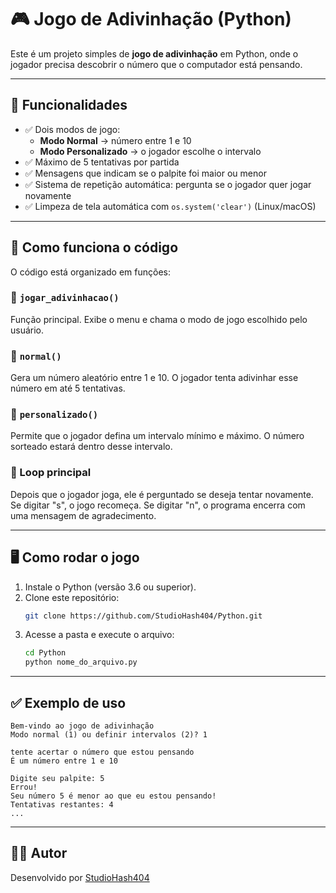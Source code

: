 # 🎮 Jogo de Adivinhação (Python)

Este é um projeto simples de **jogo de adivinhação** em Python, onde o jogador precisa descobrir o número que o computador está pensando.

---

## 📌 Funcionalidades

- ✅ Dois modos de jogo:
  - **Modo Normal** → número entre 1 e 10
  - **Modo Personalizado** → o jogador escolhe o intervalo
- ✅ Máximo de 5 tentativas por partida
- ✅ Mensagens que indicam se o palpite foi maior ou menor
- ✅ Sistema de repetição automática: pergunta se o jogador quer jogar novamente
- ✅ Limpeza de tela automática com `os.system('clear')` (Linux/macOS)

---

## 🧠 Como funciona o código

O código está organizado em funções:

### 🔹 `jogar_adivinhacao()`
Função principal. Exibe o menu e chama o modo de jogo escolhido pelo usuário.

### 🔹 `normal()`
Gera um número aleatório entre 1 e 10. O jogador tenta adivinhar esse número em até 5 tentativas.

### 🔹 `personalizado()`
Permite que o jogador defina um intervalo mínimo e máximo. O número sorteado estará dentro desse intervalo.

### 🔁 Loop principal
Depois que o jogador joga, ele é perguntado se deseja tentar novamente. Se digitar "s", o jogo recomeça. Se digitar "n", o programa encerra com uma mensagem de agradecimento.

---

## 🖥️ Como rodar o jogo

1. Instale o Python (versão 3.6 ou superior).
2. Clone este repositório:
   ```bash
   git clone https://github.com/StudioHash404/Python.git
   ```
3. Acesse a pasta e execute o arquivo:
   ```bash
   cd Python
   python nome_do_arquivo.py
   ```

---

## ✅ Exemplo de uso

```text
Bem-vindo ao jogo de adivinhação
Modo normal (1) ou definir intervalos (2)? 1

tente acertar o número que estou pensando
É um número entre 1 e 10

Digite seu palpite: 5
Errou!
Seu número 5 é menor ao que eu estou pensando!
Tentativas restantes: 4
...
```

---

## 🧑‍💻 Autor

Desenvolvido por [StudioHash404](https://github.com/StudioHash404)
